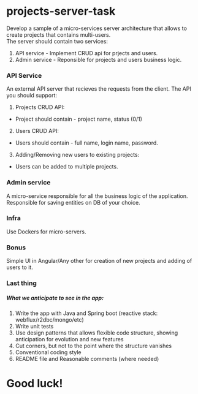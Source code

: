 # projects-server-task

Develop a sample of a micro-services server architecture that allows to create projects that contains multi-users. 
<br/>The server should contain two services:
1. API service - Implement CRUD api for prjects and users. 
2. Admin service - Reponsible for projects and users business logic.

### API Service
An external API server that recieves the requests from the client.
The API you should support:
1. Projects CRUD API: 
  - Project should contain - project name, status (0/1)
2. Users CRUD API:
 - Users should contain - full name, login name, password.
3. Adding/Removing new users to existing projects:
  - Users can be added to multiple projects.

### Admin service 
A micro-service responsible for all the business logic of the application.
<br/>Responsible for saving entities on DB of your choice.

### Infra 
Use Dockers for micro-servers.

### Bonus
Simple UI in Angular/Any other for creation of new projects and adding of users to it.

### Last thing
##### What we anticipate to see in the  app:

1. Write the app with Java and Spring boot (reactive stack: webflux/r2dbc/mongo/etc)
2. Write unit tests
3. Use design patterns that allows flexible code structure, showing anticipation for evolution and new features 
4. Cut corners, but not to the point where the structure vanishes
5. Conventional coding style
6. README file and Reasonable comments (where needed)

# Good luck!
